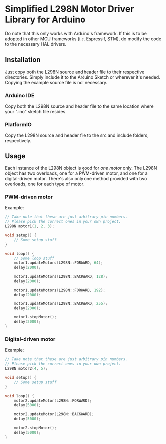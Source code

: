 # Simplified L298N Motor Driver Library for Arduino
Do note that this only works with Arduino's framework. If this is to be adopted in other MCU frameworks (i.e. Espressif, STM), do modify the code to the necessary HAL drivers.

## Installation
Just copy both the L298N source and header file to their respective directories. Simply include it to the Arduino Sketch or wherever it's needed. Copying the example source file is not necessary.

### Arduino IDE
Copy both the L298N source and header file to the same location where your ".ino" sketch file resides.

### PlatformIO
Copy the L298N source and header file to the src and include folders, respectively.

## Usage
Each instance of the L298N object is good for *one motor* only. The L298N object has two overloads, one for a PWM-driven motor, and one for a digital-driven motor. There's also only one method provided with two overloads, one for each type of motor.

### PWM-driven motor
Example:
```cpp
// Take note that these are just arbitrary pin numbers.
// Please pick the correct ones in your own project.
L298N motor1(1, 2, 3);

void setup() {
    // Some setup stuff
}

void loop() {
    // Some loop stuff
    motor1.updateMotors(L298N::FORWARD, 64);
    delay(2000);

    motor1.updateMotors(L298N::BACKWARD, 128);
    delay(2000);

    motor1.updateMotors(L298N::FORWARD, 192);
    delay(2000);

    motor1.updateMotors(L298N::BACKWARD, 255);
    delay(2000);

    motor1.stopMotor();
    delay(2000);
}
```

### Digital-driven motor
Example:
```cpp
// Take note that these are just arbitrary pin numbers.
// Please pick the correct ones in your own project.
L298N motor2(4, 5);

void setup() {
    // Some setup stuff
}

void loop() {
    motor2.updateMotor(L298N::FORWARD);
    delay(5000);

    motor2.updateMotor(L298N::BACKWARD);
    delay(5000);

    motor2.stopMotor();
    delay(5000);
}
```


